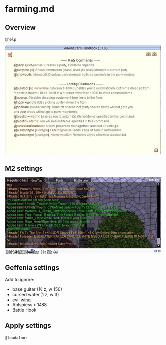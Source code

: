 # farming.md

## Overview

```
@help
```

![adv handbook aloot](aloot.jpg)

## M2 settings

![aloot m2](aloot-m2.jpg)

## Geffenia settings

Add to ignore:
- base guitar (10 z, w 150)
- cursed water (1 z, w 3)
- evil wing
- Ahlspiess • 1488
- Battle Hook

## Apply settings

```
@loadaloot
```
